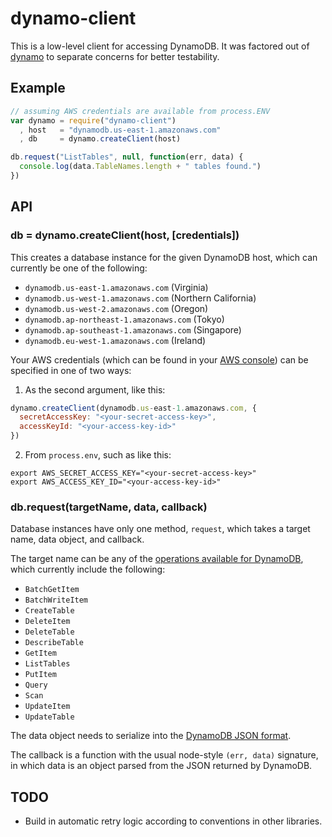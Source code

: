 dynamo-client
=============

This is a low-level client for accessing DynamoDB. It was factored out of [dynamo](http://github.com/jed/dynamo) to separate concerns for better testability.

Example
-------

```javascript
// assuming AWS credentials are available from process.ENV
var dynamo = require("dynamo-client")
  , host   = "dynamodb.us-east-1.amazonaws.com"
  , db     = dynamo.createClient(host)

db.request("ListTables", null, function(err, data) {
  console.log(data.TableNames.length + " tables found.")
})
```

API
---

### db = dynamo.createClient(host, [credentials])

This creates a database instance for the given DynamoDB host, which can currently be one of the following:

- `dynamodb.us-east-1.amazonaws.com` (Virginia)
- `dynamodb.us-west-1.amazonaws.com` (Northern California)
- `dynamodb.us-west-2.amazonaws.com` (Oregon)
- `dynamodb.ap-northeast-1.amazonaws.com` (Tokyo)
- `dynamodb.ap-southeast-1.amazonaws.com` (Singapore)
- `dynamodb.eu-west-1.amazonaws.com` (Ireland)

Your AWS credentials (which can be found in your [AWS console](https://portal.aws.amazon.com/gp/aws/securityCredentials)) can be specified in one of two ways:

1. As the second argument, like this:

```javascript
dynamo.createClient(dynamodb.us-east-1.amazonaws.com, {
  secretAccessKey: "<your-secret-access-key>",
  accessKeyId: "<your-access-key-id>"
})
```

2. From `process.env`, such as like this:

```
export AWS_SECRET_ACCESS_KEY="<your-secret-access-key>"
export AWS_ACCESS_KEY_ID="<your-access-key-id>"
```

### db.request(targetName, data, callback)

Database instances have only one method, `request`, which takes a target name, data object, and callback.

The target name can be any of the [operations available for DynamoDB](http://docs.amazonwebservices.com/amazondynamodb/latest/developerguide/operationlist.html
), which currently include the following:

- `BatchGetItem`
- `BatchWriteItem`
- `CreateTable`
- `DeleteItem`
- `DeleteTable`
- `DescribeTable`
- `GetItem`
- `ListTables`
- `PutItem`
- `Query`
- `Scan`
- `UpdateItem`
- `UpdateTable`

The data object needs to serialize into the [DynamoDB JSON format](http://docs.amazonwebservices.com/amazondynamodb/latest/developerguide/DataFormat.html).

The callback is a function with the usual node-style `(err, data)` signature, in which data is an object parsed from the JSON returned by DynamoDB.

TODO
----

- Build in automatic retry logic according to conventions in other libraries.
